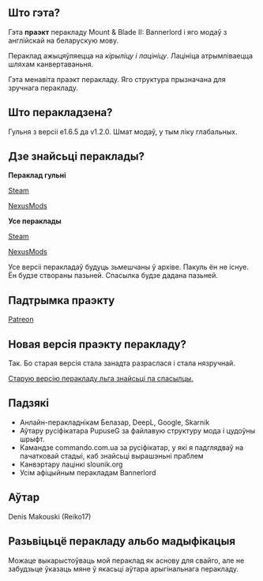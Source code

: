 
## Што гэта?

Гэта **праэкт** перакладу Mount & Blade II: Bannerlord і яго модаў з англійскай на беларускую мову.

Пераклад ажыцяўляецца на *кірыліцу і лацініцу*. Лацініца атрымліваецца шляхам канвертаваньня.

Гэта менавіта праэкт перакладу. Яго структура прызначана для зручнага перакладу.

## Што перакладзена?

Гульня з версіі e1.6.5 да v1.2.0. Шмат модаў, у тым ліку глабальных.

## Дзе знайсьці пераклады?

**Пераклад гульні**

[Steam](https://steamcommunity.com/sharedfiles/filedetails/?id=2875208329)

[NexusMods](https://www.nexusmods.com/mountandblade2bannerlord/mods/3735)

**Усе пераклады**

[Steam](https://steamcommunity.com/id/Reiko017/myworkshopfiles/?appid=261550)

[NexusMods](https://www.nexusmods.com/mountandblade2bannerlord/users/55060242?tab=user+files)

Усе версіі перакладаў будуць зьмешчаны ў архіве. Пакуль ён не існуе. Ён будзе створаны пазьней. Спасылка будзе дадана пазьней.

## Падтрымка праэкту

[Patreon](https://patreon.com/Reiko651)

## Новая версія праэкту перакладу?

Так. Бо старая версія стала занадта разраслася і стала нязручнай.

[Старую версію перакладу льга знайсьці па спасылцы.](https://github.com/gitReiko/by-lang-mb-bannerlord)

## Падзякі

* Анлайн-перакладнікам Белазар, DeepL, Google, Skarnik
* Аўтару русіфікатара PupuseG за файлавую структуру мода і цудоўны шрыфт.
* Камандзе commando.com.ua за русіфікатар, у які я падглядваў на пачатковай стадыі, каб знайсьці вырашэньні праблем
* Канвэртару лацінкі slounik.org
* Усім афіцыйным перакладам Bannerlord

## Аўтар

Denis Makouski (Reiko17)

## Разьвіцьцё перакладу альбо мадыфікацыя

Можаце выкарыстоўваць мой пераклад як аснову для свайго, але не забудзьце ўказаць мяне ў якасьці аўтара арыгінальнага перакладу.
